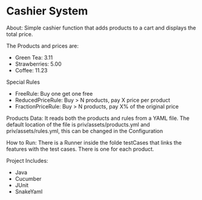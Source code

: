 # Cashier System

About:
Simple cashier function that adds products to a cart and displays the total price.

The Products and prices are: 

- Green Tea: 3.11
- Strawberries: 5.00
- Coffee: 11.23

Special Rules
- FreeRule: Buy one get one free
- ReducedPriceRule: Buy > N products, pay X price per product
- FractionPriceRule: Buy > N products, pay X% of the original price

Products Data:
It reads both the products and rules from a YAML file. The default location of the file is priv/assets/products.yml and priv/assets/rules.yml, this can be changed in the Configuration

How to Run:
There is a Runner inside the folde testCases that links the features with the test cases. There is one for each product.

Project Includes:
- Java
- Cucumber
- JUnit
- SnakeYaml
